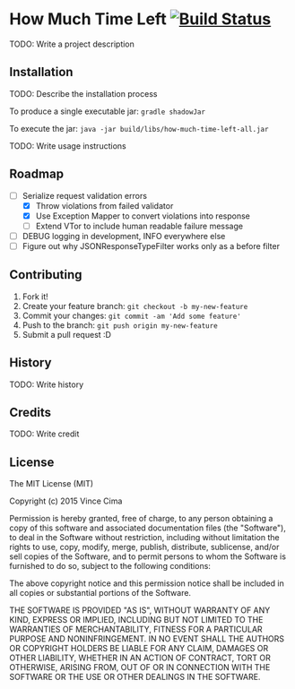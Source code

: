 # How Much Time Left [![Build Status](https://travis-ci.org/vincecima/how-much-time-left.svg?branch=master)](https://travis-ci.org/vincecima/how-much-time-left)

TODO: Write a project description

## Installation

TODO: Describe the installation process

To produce a single executable jar:
`gradle shadowJar`

To execute the jar:
`java -jar build/libs/how-much-time-left-all.jar`

TODO: Write usage instructions

## Roadmap

- [ ] Serialize request validation errors
  - [x] Throw violations from failed validator
  - [x] Use Exception Mapper to convert violations into response
  - [ ] Extend VTor to include human readable failure message
- [ ] DEBUG logging in development, INFO everywhere else
- [ ] Figure out why JSONResponseTypeFilter works only as a before filter

## Contributing

1. Fork it!
2. Create your feature branch: `git checkout -b my-new-feature`
3. Commit your changes: `git commit -am 'Add some feature'`
4. Push to the branch: `git push origin my-new-feature`
5. Submit a pull request :D

## History

TODO: Write history

## Credits

TODO: Write credit

## License

The MIT License (MIT)

Copyright (c) 2015 Vince Cima

Permission is hereby granted, free of charge, to any person obtaining a copy
of this software and associated documentation files (the "Software"), to deal
in the Software without restriction, including without limitation the rights
to use, copy, modify, merge, publish, distribute, sublicense, and/or sell
copies of the Software, and to permit persons to whom the Software is
furnished to do so, subject to the following conditions:

The above copyright notice and this permission notice shall be included in all
copies or substantial portions of the Software.

THE SOFTWARE IS PROVIDED "AS IS", WITHOUT WARRANTY OF ANY KIND, EXPRESS OR
IMPLIED, INCLUDING BUT NOT LIMITED TO THE WARRANTIES OF MERCHANTABILITY,
FITNESS FOR A PARTICULAR PURPOSE AND NONINFRINGEMENT. IN NO EVENT SHALL THE
AUTHORS OR COPYRIGHT HOLDERS BE LIABLE FOR ANY CLAIM, DAMAGES OR OTHER
LIABILITY, WHETHER IN AN ACTION OF CONTRACT, TORT OR OTHERWISE, ARISING FROM,
OUT OF OR IN CONNECTION WITH THE SOFTWARE OR THE USE OR OTHER DEALINGS IN THE
SOFTWARE.